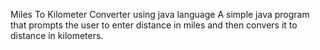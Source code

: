 Miles To Kilometer Converter using java language
A simple java program that prompts the user to enter distance in miles and then convers it  to distance in kilometers.
